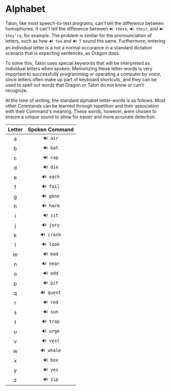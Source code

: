 # Alphabet

Talon, like most speech-to-text programs, can't tell the difference between homophones. It can't tell the difference between `🔊 there`, `🔊 their`, and `🔊 they're`, for example. The problem is similar for the pronounciation of letters, such as how `🔊 tea` and `🔊 T` sound the same. Furthermore, entering an individual letter is a not a normal occurance in a standard dictation scenario that is expecting sentences, as Dragon does.

To solve this, Talon uses special keywords that will be interpreted as individual letters when spoken. Memorizing these letter-words is very important to successfully programming or operating a computer by voice, since letters often make up part of keyboard shortcuts, and they can be used to spell out words that Dragon or Talon do not know or can't recognize.

At the time of writing, the standard alphabet letter-words is as follows. Most other Commands can be learned through repetition and their association with their Command's meaning. These words, however, were chosen to ensure a unique sound to allow for easier and more accurate detection.

|  Letter  |  Spoken Command  |
|:--------:|:----------------:|
|  a       |  `🔊 air`        |
|  b       |  `🔊 bat`        |
|  c       |  `🔊 cap`        |
|  d       |  `🔊 die`        |
|  e       |  `🔊 each`       |
|  f       |  `🔊 fail`       |
|  g       |  `🔊 gone`       |
|  h       |  `🔊 harm`       |
|  i       |  `🔊 sit`        |
|  j       |  `🔊 jury`       |
|  k       |  `🔊 crash`      |
|  l       |  `🔊 look`       |
|  m       |  `🔊 mad`        |
|  n       |  `🔊 near`       |
|  o       |  `🔊 odd`        |
|  p       |  `🔊 pit`        |
|  q       |  `🔊 quest`      |
|  r       |  `🔊 red`        |
|  s       |  `🔊 sun`        |
|  t       |  `🔊 trap`       |
|  u       |  `🔊 urge`       |
|  v       |  `🔊 vest`       |
|  w       |  `🔊 whale`      |
|  x       |  `🔊 box`        |
|  y       |  `🔊 yes`        |
|  z       |  `🔊 zip`        |
